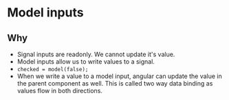 # Model inputs

## Why

- Signal inputs are readonly. We cannot update it's value.
- Model inputs allow us to write values to a signal.
- `checked = model(false);`
- When we write a value to a model input, angular can update the value in the parent component as well. This is called two way data binding as values flow in both directions.
